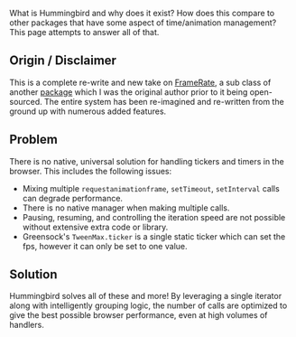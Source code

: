 What is Hummingbird and why does it exist? How does this compare to other packages that have some aspect of time/animation management? This page attempts to answer all of that.

## Origin / Disclaimer

This is a complete re-write and new take on [FrameRate](https://github.com/ff0000-ad-tech/ad-events/blob/master/docs/FrameRate.md), a sub class of another [package](https://github.com/ff0000-ad-tech/ad-events) which I was the original author prior to it being open-sourced. The entire system has been re-imagined and re-written from the ground up with numerous added features.

## Problem

There is no native, universal solution for handling tickers and timers in the browser. This includes the following issues:

-   Mixing multiple <code>requestanimationframe</code>, <code>setTimeout</code>, <code>setInterval</code> calls can degrade performance.
-   There is no native manager when making multiple calls.
-   Pausing, resuming, and controlling the iteration speed are not possible without extensive extra code or library.
-   Greensock's <code>TweenMax.ticker</code> is a single static ticker which can set the fps, however it can only be set to one value.

## Solution

Hummingbird solves all of these and more! By leveraging a single iterator along with intelligently grouping logic, the number of calls are optimized to give the best possible browser performance, even at high volumes of handlers.
